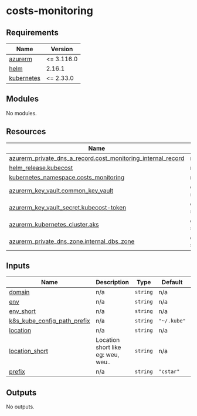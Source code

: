 # costs-monitoring

<!-- BEGIN_TF_DOCS -->
## Requirements

| Name | Version |
|------|---------|
| <a name="requirement_azurerm"></a> [azurerm](#requirement\_azurerm) | <= 3.116.0 |
| <a name="requirement_helm"></a> [helm](#requirement\_helm) | 2.16.1 |
| <a name="requirement_kubernetes"></a> [kubernetes](#requirement\_kubernetes) | <= 2.33.0 |

## Modules

No modules.

## Resources

| Name | Type |
|------|------|
| [azurerm_private_dns_a_record.cost_monitoring_internal_record](https://registry.terraform.io/providers/hashicorp/azurerm/latest/docs/resources/private_dns_a_record) | resource |
| [helm_release.kubecost](https://registry.terraform.io/providers/hashicorp/helm/2.16.1/docs/resources/release) | resource |
| [kubernetes_namespace.costs_monitoring](https://registry.terraform.io/providers/hashicorp/kubernetes/latest/docs/resources/namespace) | resource |
| [azurerm_key_vault.common_key_vault](https://registry.terraform.io/providers/hashicorp/azurerm/latest/docs/data-sources/key_vault) | data source |
| [azurerm_key_vault_secret.kubecost-token](https://registry.terraform.io/providers/hashicorp/azurerm/latest/docs/data-sources/key_vault_secret) | data source |
| [azurerm_kubernetes_cluster.aks](https://registry.terraform.io/providers/hashicorp/azurerm/latest/docs/data-sources/kubernetes_cluster) | data source |
| [azurerm_private_dns_zone.internal_dbs_zone](https://registry.terraform.io/providers/hashicorp/azurerm/latest/docs/data-sources/private_dns_zone) | data source |

## Inputs

| Name | Description | Type | Default | Required |
|------|-------------|------|---------|:--------:|
| <a name="input_domain"></a> [domain](#input\_domain) | n/a | `string` | n/a | yes |
| <a name="input_env"></a> [env](#input\_env) | n/a | `string` | n/a | yes |
| <a name="input_env_short"></a> [env\_short](#input\_env\_short) | n/a | `string` | n/a | yes |
| <a name="input_k8s_kube_config_path_prefix"></a> [k8s\_kube\_config\_path\_prefix](#input\_k8s\_kube\_config\_path\_prefix) | n/a | `string` | `"~/.kube"` | no |
| <a name="input_location"></a> [location](#input\_location) | n/a | `string` | n/a | yes |
| <a name="input_location_short"></a> [location\_short](#input\_location\_short) | Location short like eg: weu, weu.. | `string` | n/a | yes |
| <a name="input_prefix"></a> [prefix](#input\_prefix) | n/a | `string` | `"cstar"` | no |

## Outputs

No outputs.
<!-- END_TF_DOCS -->
